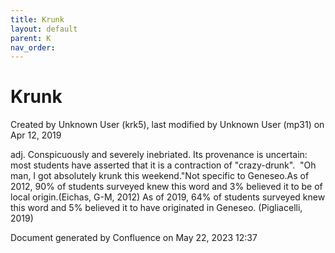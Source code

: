 ```yaml
---
title: Krunk
layout: default
parent: K
nav_order:
---
```


# Krunk

Created by  Unknown User (krk5), last modified by  Unknown User (mp31) on Apr 12, 2019

adj. Conspicuously and severely inebriated. Its provenance is uncertain: most students have asserted that it is a contraction of &quot;crazy-drunk&quot;.  &quot;Oh man, I got absolutely krunk this weekend.&quot;Not specific to Geneseo.As of 2012, 90% of students surveyed knew this word and 3% believed it to be of local origin.(Eichas, G-M, 2012) As of 2019, 64% of students surveyed knew this word and 5% believed it to have originated in Geneseo. (Pigliacelli, 2019)

Document generated by Confluence on May 22, 2023 12:37


